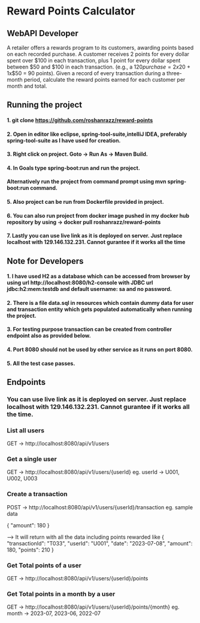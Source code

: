 
# Reward Points Calculator

## WebAPI Developer
A retailer offers a rewards program to its customers, awarding points based on each recorded purchase.
A customer receives 2 points for every dollar spent over $100 in each transaction, plus 1 point for every
dollar spent between $50 and $100 in each transaction.
(e.g., a $120 purchase = 2x$20 + 1x$50 = 90 points).
Given a record of every transaction during a three-month period, calculate the reward points earned for
each customer per month and total.

## Running the project
#### 1. git clone https://github.com/roshanrazz/reward-points
#### 2. Open in editor like eclipse, spring-tool-suite,intelliJ IDEA, preferably spring-tool-suite as I have used for creation.
#### 3. Right click on project. Goto -> Run As -> Maven Build.
#### 4. In Goals type spring-boot:run and run the project.
#### Alternatively run the project from command prompt using mvn spring-boot:run command.

#### 5. Also project can be run from Dockerfile provided in project.
#### 6. You can also run project from docker image pushed in my docker hub repository by using ->  docker pull roshanrazz/reward-points
#### 7. Lastly you can use live link as it is deployed on server. Just replace localhost with 129.146.132.231. Cannot gurantee if it works all the time

## Note for Developers
#### 1. I have used H2 as a database which can be accessed from browser by using url http://localhost:8080/h2-console with JDBC url jdbc:h2:mem:testdb and default username: sa and no password.

#### 2. There is a file data.sql in resources which contain dummy data for user and transaction entity which gets populated automatically when running the project.
#### 3. For testing purpose transaction can be created from controller endpoint also as provided below.
#### 4. Port 8080 should not be used by other service as it runs on port 8080.
#### 5. All the test case passes.

## Endpoints
### You can use live link as it is deployed on server. Just replace localhost with 129.146.132.231. Cannot gurantee if it works all the time.
### List all users
GET -> http://localhost:8080/api/v1/users
### Get a single user
GET -> http://localhost:8080/api/v1/users/{userId}
eg. userId -> U001, U002, U003
### Create a transaction
POST -> http://localhost:8080/api/v1/users/{userId}/transaction
eg. sample data

{
  "amount": 180
}

--> It will return with all the data including points rewarded like 
{
"transactionId": "T033",
"userId": "U001",
"date": "2023-07-08",
"amount": 180,
"points": 210
}

### Get Total points of a user
GET -> http://localhost:8080/api/v1/users/{userId}/points

### Get Total points in a month by a user
GET -> http://localhost:8080/api/v1/users/{userId}/points/{month}
eg. month -> 2023-07, 2023-06, 2022-07



